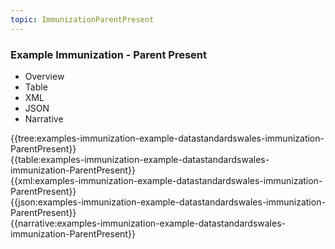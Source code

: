 ```yaml
---
topic: ImmunizationParentPresent
---
```



### Example Immunization - Parent Present

<div class="tab-wrap">
  <ul class="tab-head">
    <li class="tablink" onclick="openCity(this,'tabtree')" data-target="tabtree">
      Overview
    </li>
    <li class="tablink" onclick="openCity(this,'tabtable')" data-target="tabtable">
      Table
    </li>
    <li class="tablink tab-active" onclick="openCity(this,'tabxml')" data-target="tabxml">
      XML
    </li>    
    <li class="tablink" onclick="openCity(this,'tabjson')" data-target="tabjson">
      JSON
    </li>    
    <li class="tablink" onclick="openCity(this,'tabnarrative')" data-target="tabnarrative">
      Narrative
    </li>
  </ul>
  <div class="tab-main">
    <div id="tabtree" class="tabcontent">
      {{tree:examples-immunization-example-datastandardswales-immunization-ParentPresent}}
    </div>
    <div id="tabtable" class="tabcontent">
      {{table:examples-immunization-example-datastandardswales-immunization-ParentPresent}}
    </div>       
    <div id="tabxml" class="tabcontent active">      
      {{xml:examples-immunization-example-datastandardswales-immunization-ParentPresent}}
    </div>
    <div id="tabjson" class="tabcontent">
      {{json:examples-immunization-example-datastandardswales-immunization-ParentPresent}}
    </div>       
    <div id="tabnarrative" class="tabcontent">
      {{narrative:examples-immunization-example-datastandardswales-immunization-ParentPresent}}
    </div>  
  </div>
</div>